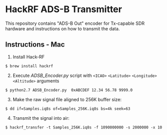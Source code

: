 # HackRF ADS-B Transmitter

This repository contains "ADS-B Out" encoder for Tx-capable SDR hardware and instructions on how to transmit the data.

## Instructions - Mac
1. Install Hack-RF
```
$ brew install hackrf
```

2. Execute *ADSB_Encoder.py* script with `<ICAO>` `<Latitude>` `<Longitude>` `<Altitude>` arguments
```
$ python2.7 ADSB_Encoder.py  0xABCDEF 12.34 56.78 9999.0
```
3. Make the raw signal file aligned to 256K buffer size:
```
$ dd if=Samples.iq8s of=Samples_256K.iq8s bs=4k seek=63
```
4. Transmit the signal into air:
```
$ hackrf_transfer -t Samples_256K.iq8s -f 1090000000 -s 2000000 -x 10
```
